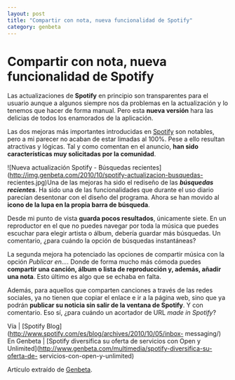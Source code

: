 ```yaml
---
layout: post
title: "Compartir con nota, nueva funcionalidad de Spotify"
category: genbeta
---
```


# Compartir con nota, nueva funcionalidad de Spotify

Las actualizaciones de **Spotify** en principio son transparentes para el
usuario aunque a algunos siempre nos da problemas en la actualización y lo
tenemos que hacer de forma manual. Pero esta **nueva versión** hara las
delicias de todos los enamorados de la aplicación.

Las dos mejoras más importantes introducidas en
[Spotify](http://www.genbeta.com/productos/reproductores-audio/spotify) son
notables, pero a mi parecer no acaban de estar limadas al 100%. Pese a ello
resultan atractivas y lógicas. Tal y como comentan en el anuncio, **han sido
características muy solicitadas por la comunidad**.  
  
![Nueva actualización Spotify - Búsquedas
recientes](http://img.genbeta.com/2010/10/spotify-actualizacion-busquedas-
recientes.jpg)Una de las mejoras ha sido el rediseño de las **_búsquedas
recientes_**. Ha sido una de las funcionalidades que durante el uso diario
parecían desentonar con el diseño del programa. Ahora se han movido al **icono
de la lupa en la propia barra de búsqueda**.

Desde mi punto de vista **guarda pocos resultados**, únicamente siete. En un
reproductor en el que no puedes navegar por toda la música que puedes escuchar
para elegir artista o álbum, debería guardar más búsquedas. Un comentario,
¿para cuándo la opción de búsquedas instantáneas?

La segunda mejora ha potenciado las opciones de compartir música con la opción
_Publicar en…_. Donde de forma mucho más cómoda puedes **compartir una
canción, álbum o lista de reproducción y, además, añadir una nota**. Esto
último es algo que se echaba en falta.

Además, para aquellos que comparten canciones a través de las redes sociales,
ya no tienen que copiar el enlace e ir a la página web, sino que ya podrán
**publicar su noticia sin salir de la ventana de Spotify**. Y con comentario.
Eso sí, ¿para cuándo un acortador de URL _made in Spotify_?

Vía | [Spotify Blog](http://www.spotify.com/es/blog/archives/2010/10/05/inbox-
messaging/)  
En Genbeta | [Spotify diversifica su oferta de servicios con Open y
Unlimited](http://www.genbeta.com/multimedia/spotify-diversifica-su-oferta-de-
servicios-con-open-y-unlimited)

Artículo extraído de [Genbeta](http://www.genbeta.com).